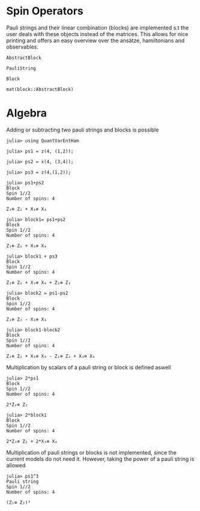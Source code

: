 # Spin Operators

Pauli strings and their linear combination (blocks) are implemented s.t the user 
deals with these objects instead of the matrices.
This allows for nice printing and offers an easy overview over the ansätze, hamiltonians and observables. 

```@docs
AbstractBlock
```
```@docs
PauliString

```
```@docs
Block
```
```@docs
mat(block::AbstractBlock)
```

# Algebra

Adding or subtracting two pauli strings and blocks is possible 


```jldoctest algebra
julia> using QuantVarEntHam

julia> ps1 = z(4, (1,2));

julia> ps2 = x(4, (3,4));

julia> ps3 = z(4,(1,2));

julia> ps1+ps2
Block
Spin 1//2
Number of spins: 4

Z₁⊗ Z₂ + X₃⊗ X₄

julia> block1= ps1+ps2
Block
Spin 1//2
Number of spins: 4

Z₁⊗ Z₂ + X₃⊗ X₄

julia> block1 + ps3
Block
Spin 1//2
Number of spins: 4

Z₁⊗ Z₂ + X₃⊗ X₄ + Z₁⊗ Z₂

julia> block2 = ps1-ps2
Block
Spin 1//2
Number of spins: 4

Z₁⊗ Z₂ - X₃⊗ X₄

julia> block1-block2
Block
Spin 1//2
Number of spins: 4

Z₁⊗ Z₂ + X₃⊗ X₄ - Z₁⊗ Z₂ + X₃⊗ X₄

```

Multiplication by scalars of a pauli string or block is defined aswell
```jldoctest algebra
julia> 2*ps1
Block
Spin 1//2
Number of spins: 4

2*Z₁⊗ Z₂

julia> 2*block1
Block
Spin 1//2
Number of spins: 4

2*Z₁⊗ Z₂ + 2*X₃⊗ X₄

```

Multiplication of pauli strings or blocks is not implemented, since the current models do not need it. 
However, taking the power of a pauli string is allowed 
```jldoctest algebra 
julia> ps1^3
Pauli string
Spin 1//2
Number of spins: 4

(Z₁⊗ Z₂)³

```
